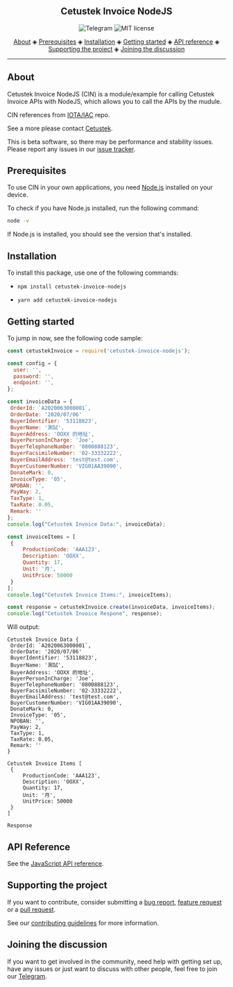 <h2 align="center">Cetustek Invoice NodeJS</h2>

<p align="center">
  <a href="https:///" style="text-decoration:none;"><img src="https://img.shields.io/badge/chat-on%20Telegram-0088cc.svg" alt="Telegram"></a>
    <a href="https://github.com/joeangel/cetustek-invoice-nodejs/blob/master/LICENSE" style="text-decoration:none;"><img src="http://img.shields.io/github/license/joeangel/cetustek-invoice-nodejs.svg" alt="MIT license"></a>
</p>

<p align="center">
  <a href="#about">About</a> ◈
  <a href="#prerequisites">Prerequisites</a> ◈
  <a href="#installation">Installation</a> ◈
  <a href="#getting-started">Getting started</a> ◈
  <a href="#api-reference">API reference</a> ◈
  <a href="#supporting-the-project">Supporting the project</a> ◈
  <a href="#joining-the-discussion">Joining the discussion</a>
</p>

---

## About

Cetustek Invoice NodeJS (CIN) is a module/example for calling Cetustek Invoice APIs with NodeJS, which allows you to call the APIs by the mudule.

CIN references from [IOTA/IAC](https://github.com/joeangel/cetustek-invoice-nodejs) repo.

See a more please contact [Cetustek](https://www.cetustek.com.tw/).

This is beta software, so there may be performance and stability issues.
Please report any issues in our [issue tracker](https://github.com/joeangel/cetustek-invoice-nodejs/issues/new).

## Prerequisites

To use CIN in your own applications, you need [Node.js](https://nodejs.org/en/download/) installed on your device.

To check if you have Node.js installed, run the following command:

```bash
node -v
```

If Node.js is installed, you should see the version that's installed.

## Installation

To install this package, use one of the following commands:


- `npm install cetustek-invoice-nodejs`


- `yarn add cetustek-invoice-nodejs`

## Getting started

To jump in now, see the following code sample:

```js
const cetustekInvoice = require('cetustek-invoice-nodejs');

const config = {
  user: '',
  password: '',
  endpoint: '',
};

const invoiceData = {
 OrderId: `A2020063000001`,
 OrderDate: '2020/07/06'
 BuyerIdentifier: '53118823',
 BuyerName: '測試',
 BuyerAddress: 'OOXX 的地址',
 BuyerPersonInCharge: 'Joe',
 BuyerTelephoneNumber: '0800888123',
 BuyerFacsimileNumber: '02-33332222',
 BuyerEmailAddress: 'test@test.com',
 BuyerCustomerNumber: 'VIG01AA39090',
 DonateMark: 0,
 InvoiceType: '05',
 NPOBAN: '',
 PayWay: 2,
 TaxType: 1,
 TaxRate: 0.05,
 Remark: ''
};
console.log("Cetustek Invoice Data:", invoiceData);

const invoiceItems = [
 {
	 ProductionCode: 'AAA123',
	 Description: 'OOXX',
	 Quantity: 17,
	 Unit: '月',
	 UnitPrice: 50000
 }
];
console.log("Cetustek Invoice Items:", invoiceItems);

const response = cetustekInvoice.create(invoiceData, invoiceItems);
console.log("Cetustek Invoice Respone", response);
```

Will output:

```shell
Cetustek Invoice Data {
 OrderId: `A2020063000001`,
 OrderDate: '2020/07/06'
 BuyerIdentifier: '53118823',
 BuyerName: '測試',
 BuyerAddress: 'OOXX 的地址',
 BuyerPersonInCharge: 'Joe',
 BuyerTelephoneNumber: '0800888123',
 BuyerFacsimileNumber: '02-33332222',
 BuyerEmailAddress: 'test@test.com',
 BuyerCustomerNumber: 'VIG01AA39090',
 DonateMark: 0,
 InvoiceType: '05',
 NPOBAN: '',
 PayWay: 2,
 TaxType: 1,
 TaxRate: 0.05,
 Remark: ''
}

Cetustek Invoice Items [
 {
	 ProductionCode: 'AAA123',
	 Description: 'OOXX',
	 Quantity: 17,
	 Unit: '月',
	 UnitPrice: 50000
 }
]

Response
```

## API Reference

See the [JavaScript API reference](./docs/api.md).

## Supporting the project

If you want to contribute, consider submitting a [bug report](https://github.com/joeangel/cetustek-invoice-nodejs/issues/new), [feature request](https://github.com/joeangel/cetustek-invoice-nodejs/issues/new) or a [pull request](https://github.com/joeangel/cetustek-invoice-nodejs/pulls/).

See our [contributing guidelines](.github/CONTRIBUTING.md) for more information.

## Joining the discussion

If you want to get involved in the community, need help with getting set up, have any issues or just want to discuss with other people, feel free to join our [Telegram](https://t.me/FiOapp).
